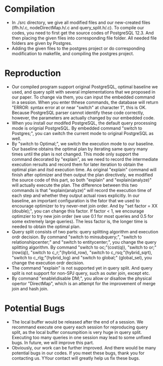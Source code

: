 # Compilation
* In ./src directory, we give all modified files and our new-created files (lfh.h/.c, nodeDirectMap.h/.c and query_split.h/.c). To compile our codes, you need to first get the source codes of PostgreSQL 12.3. And then placing the given files into corresponding file folder. All needed file folders are given by Postgres.
* Adding the given files to the postgres project or do corresponding modification to makefile, and compiling the postgres project.

# Reproduction
* Our compiled program support original PostgreSQL, optimal baseline we used, and query split with several implementations that we proposed in our paper. To change via them, you can input the embedded command in a session. When you enter thhese commands, the database will return "ERROR: syntax error at or near "switch" at character 1", this is OK. Because PostgreSQL parser cannot identify these code correctly, however, the parameters are actually changed by our embedded code.
* When you install our modifed PostgreSQL, the default query processing mode is orignial PostgreSQL. By embedded command "switch to Postgres;", you can switch the current mode to original PostgreSQL as well.
* By "switch to Optimal;", we switch the execution mode to our baseline. Our baseline obtains the optimal plan by iterating same query many times until the plan is not changed. This mode only support the command decorated by "explain", as we need to record the intermediate execution rersults and record them for later iteration to obtain the optimal plan and itsd execution time. As original "explain" command will finish after optimizer and then output the plan directively, we modified the source code of this part, so both "explain" and "explain(analyze)" will actually execute the plan. The difference between this two commands is that "explain(analyze)" will record the execution time of each step and whether they output actual rows explicitly. In our baseline, an important configuration is the fator that we used to encourage optimizer to try never-met join order. And by "set factor = XX (double);", you can change this factor. If factor < 1, we encourage optimzier to try new join order (we use 0.1 for most queries and 0.5 for some extremely large queries). The less factor is, the longer time is needed to obtain the optimal plan.
* Query split consists of two parts: query splitting algorithm and execution ordr decision. By command "switch to minsubquery;", "switch to relationshipcenter;" and "switch to entitycenter;", you change the query splitting algorithm. By command "switch to oc;"(cost(q)), "switch to or;"(row(q)), "switch to c_r;"(hybrid_row), "switch to c_rsq;"(hybrid_sqrt), "switch to c_rlg;"(hybrid_log) and "switch to global;" (global_sel), you change the execution ordr decision.
* The command "explain" is not supported yet in query split. And query split is not support for non-SPJ query, such as outer join, except etc.
* By command "enable\disable DM;", you allow or disallow the physical opertor "DirectMap", which is an attempt for the improvement of merge join and hash join.

# Potential Bugs
* The local buffer would be released after the end of a session. We recommand execute one query each session for reproducing query split, as the local buffer consumpition is very huge in query split. Executing too many queries in one session may lead to some unfixed bugs. In future, we will improve this part.
* Obviously, our work can be further improved. And there would be many potential bugs in our codes. If you meet these bugs, thank you for contacting us. YYour contact will greatly help us fix these bugs.